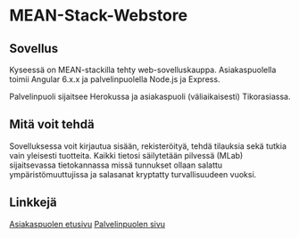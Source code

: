 # MEAN-Stack-Webstore

## Sovellus

Kyseessä on MEAN-stackilla tehty web-sovelluskauppa. Asiakaspuolella toimii Angular 6.x.x ja palvelinpuolella Node.js ja Express.

Palvelinpuoli sijaitsee Herokussa ja asiakaspuoli (väliaikaisesti) Tikorasiassa.

## Mitä voit tehdä

Sovelluksessa voit kirjautua sisään, rekisteröityä, tehdä tilauksia sekä tutkia vain yleisesti tuotteita. Kaikki tietosi säilytetään pilvessä (MLab) sijaitsevassa tietokannassa missä tunnukset ollaan salattu ympäristömuuttujissa ja salasanat kryptatty turvallisuudeen vuoksi.

## Linkkejä

[Asiakaspuolen etusivu](https://tikorasia.jamk.fi/~wsk3/suhautus)
[Palvelinpuolen sivu](https://suhautus-webstore-front.herokuapp.com/#/etusivu)
